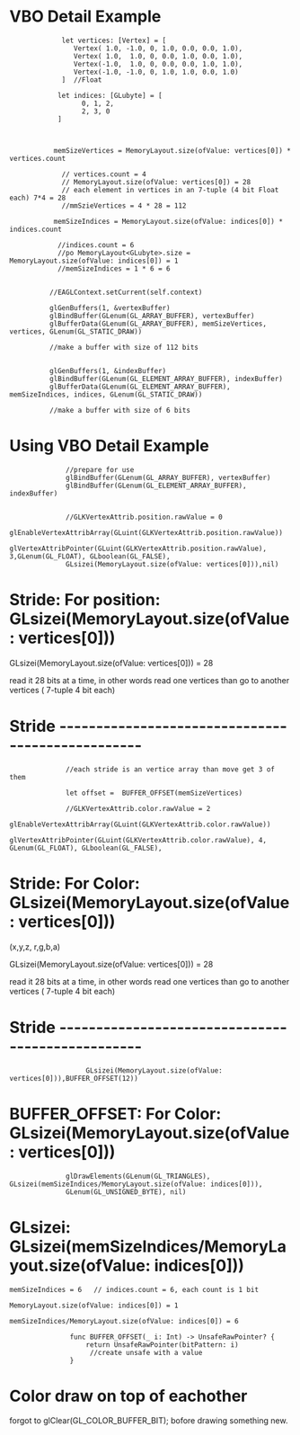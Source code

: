 # VBO Detail Example


                 let vertices: [Vertex] = [
                    Vertex( 1.0, -1.0, 0, 1.0, 0.0, 0.0, 1.0),
                    Vertex( 1.0,  1.0, 0, 0.0, 1.0, 0.0, 1.0),
                    Vertex(-1.0,  1.0, 0, 0.0, 0.0, 1.0, 1.0),
                    Vertex(-1.0, -1.0, 0, 1.0, 1.0, 0.0, 1.0)
                 ]  //Float

                let indices: [GLubyte] = [
                      0, 1, 2,
                      2, 3, 0
                ]



               memSizeVertices = MemoryLayout.size(ofValue: vertices[0]) * vertices.count
               
                 // vertices.count = 4
                 // MemoryLayout.size(ofValue: vertices[0]) = 28
                 // each element in vertices in an 7-tuple (4 bit Float each) 7*4 = 28
                 //mmSzieVertices = 4 * 28 = 112
      
               memSizeIndices = MemoryLayout.size(ofValue: indices[0]) * indices.count
               
                //indices.count = 6
                //po MemoryLayout<GLubyte>.size = MemoryLayout.size(ofValue: indices[0]) = 1
                //memSizeIndices = 1 * 6 = 6


              //EAGLContext.setCurrent(self.context)

              glGenBuffers(1, &vertexBuffer)
              glBindBuffer(GLenum(GL_ARRAY_BUFFER), vertexBuffer)
              glBufferData(GLenum(GL_ARRAY_BUFFER), memSizeVertices, vertices, GLenum(GL_STATIC_DRAW))
              
              //make a buffer with size of 112 bits


              glGenBuffers(1, &indexBuffer)
              glBindBuffer(GLenum(GL_ELEMENT_ARRAY_BUFFER), indexBuffer)
              glBufferData(GLenum(GL_ELEMENT_ARRAY_BUFFER), memSizeIndices, indices, GLenum(GL_STATIC_DRAW))
              
              //make a buffer with size of 6 bits
              
              
              
# Using VBO Detail Example

                  //prepare for use
                  glBindBuffer(GLenum(GL_ARRAY_BUFFER), vertexBuffer)
                  glBindBuffer(GLenum(GL_ELEMENT_ARRAY_BUFFER), indexBuffer)
                

                  //GLKVertexAttrib.position.rawValue = 0 
                  glEnableVertexAttribArray(GLuint(GLKVertexAttrib.position.rawValue))
                  glVertexAttribPointer(GLuint(GLKVertexAttrib.position.rawValue), 3,GLenum(GL_FLOAT), GLboolean(GL_FALSE), 
                  GLsizei(MemoryLayout.size(ofValue: vertices[0])),nil)
                  
# Stride: For position:  GLsizei(MemoryLayout.size(ofValue: vertices[0]))

   GLsizei(MemoryLayout.size(ofValue: vertices[0])) = 28
   
   read it 28 bits at a time, in other words read one vertices than go to another vertices ( 7-tuple 4 bit each)


# Stride -------------------------------------------------

                  //each stride is an vertice array than move get 3 of them

                  let offset =  BUFFER_OFFSET(memSizeVertices)

                  //GLKVertexAttrib.color.rawValue = 2
                  glEnableVertexAttribArray(GLuint(GLKVertexAttrib.color.rawValue))
                  glVertexAttribPointer(GLuint(GLKVertexAttrib.color.rawValue), 4, GLenum(GL_FLOAT), GLboolean(GL_FALSE),  
# Stride: For Color:  GLsizei(MemoryLayout.size(ofValue: vertices[0]))
   (x,y,z, r,g,b,a)

   GLsizei(MemoryLayout.size(ofValue: vertices[0])) = 28
   
   read it 28 bits at a time, in other words read one vertices than go to another vertices ( 7-tuple 4 bit each)


# Stride -------------------------------------------------

                       GLsizei(MemoryLayout.size(ofValue: vertices[0])),BUFFER_OFFSET(12))
                       
# BUFFER_OFFSET: For Color:  GLsizei(MemoryLayout.size(ofValue: vertices[0]))

                  glDrawElements(GLenum(GL_TRIANGLES), GLsizei(memSizeIndices/MemoryLayout.size(ofValue: indices[0])), 
                  GLenum(GL_UNSIGNED_BYTE), nil)
                  
# GLsizei: GLsizei(memSizeIndices/MemoryLayout.size(ofValue: indices[0]))
    memSizeIndices = 6   // indices.count = 6, each count is 1 bit
    
    MemoryLayout.size(ofValue: indices[0]) = 1

    memSizeIndices/MemoryLayout.size(ofValue: indices[0]) = 6

                   func BUFFER_OFFSET(_ i: Int) -> UnsafeRawPointer? {
                       return UnsafeRawPointer(bitPattern: i)
                        //create unsafe with a value
                   }
                  



#  Color draw on top of eachother

 forgot to glClear(GL_COLOR_BUFFER_BIT); bofore drawing something new. 
